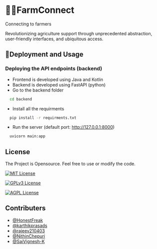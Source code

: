 # 👨‍🌾FarmConnect
Connecting to farmers

Revolutionizing agriculture support through unprecedented abstraction, user-friendly interfaces, and ubiquitous access.


## 🌾Deployment and Usage
### Deploying the API endpoints (backend)
- Frontend is developed using Java and Kotlin
- Backend is developed using FastAPI (python)
- Go to the backend folder 
```bash
  cd backend
```
- Install all the requirments
```bash
  pip install -r requirments.txt
```
- Run the server (default port: http://127.0.0.1:8000)
```bash
  uvicorn main:app
```
## License

The Project is Opensource. Feel free to use or modify the code.

[![MIT License](https://img.shields.io/badge/License-MIT-green.svg)](https://choosealicense.com/licenses/mit/)

[![GPLv3 License](https://img.shields.io/badge/License-GPL%20v3-yellow.svg)](https://opensource.org/licenses/)

[![AGPL License](https://img.shields.io/badge/license-AGPL-blue.svg)](http://www.gnu.org/licenses/agpl-3.0)


## Contributers

- [@HonestFreak](https://www.github.com/HonestFreak)
- [@karthikprasads](https://github.com/karthikprasads)
- [@rajeev210403](https://github.com/rajeev210403)
- [@NithinChepuri](https://github.com/NithinChepuri)
- [@SaiVignesh-K](https://github.com/SaiVignesh-K)
